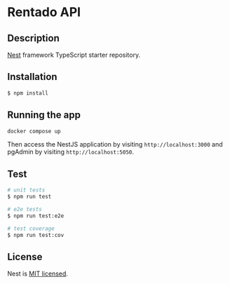 # Rentado API

## Description

[Nest](https://github.com/nestjs/nest) framework TypeScript starter repository.

## Installation

```bash
$ npm install
```

## Running the app

```bash
docker compose up
```

Then access the NestJS application by visiting `http://localhost:3000` and pgAdmin by visiting `http://localhost:5050`.

## Test

```bash
# unit tests
$ npm run test

# e2e tests
$ npm run test:e2e

# test coverage
$ npm run test:cov
```

## License

Nest is [MIT licensed](LICENSE).
